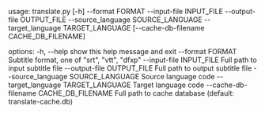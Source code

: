 usage: translate.py [-h] --format FORMAT --input-file INPUT_FILE --output-file OUTPUT_FILE --source_language SOURCE_LANGUAGE --target_language TARGET_LANGUAGE
                    [--cache-db-filename CACHE_DB_FILENAME]

options:
  -h, --help            show this help message and exit
  --format FORMAT       Subtitle format, one of "srt", "vtt", "dfxp"
  --input-file INPUT_FILE
                        Full path to input subtitle file
  --output-file OUTPUT_FILE
                        Full path to output subtitle file
  --source_language SOURCE_LANGUAGE
                        Source language code
  --target_language TARGET_LANGUAGE
                        Target language code
  --cache-db-filename CACHE_DB_FILENAME
                        Full path to cache database (default: translate-cache.db)